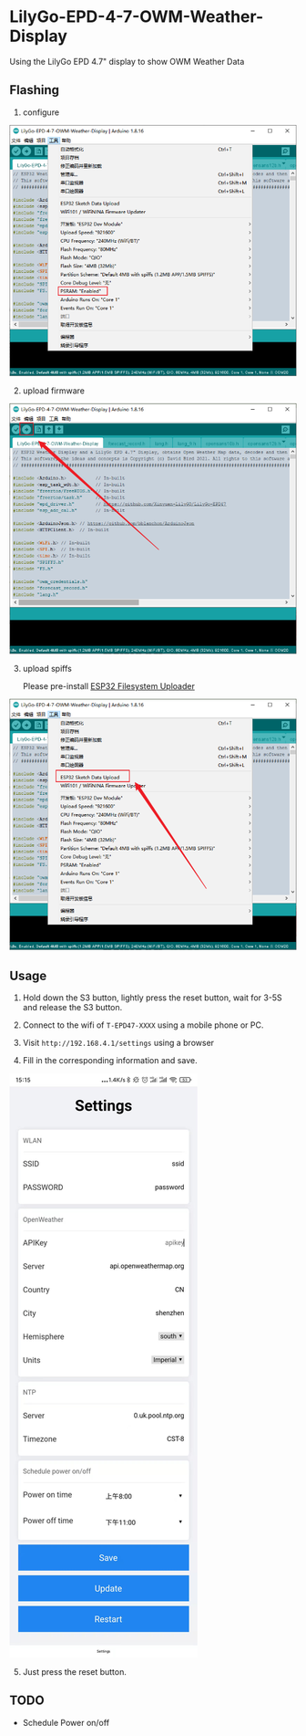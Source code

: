 # LilyGo-EPD-4-7-OWM-Weather-Display

Using the LilyGo EPD 4.7" display to show OWM Weather Data

## Flashing

1. configure

![Arduino config](./img/arduino_config.png "Arduino config")

2. upload firmware

![upload firmware](./img/upload_firmware.png "upload firmware")

3. upload spiffs

    Please pre-install [ESP32 Filesystem Uploader](https://randomnerdtutorials.com/install-esp32-filesystem-uploader-arduino-ide/)

![upload spiffs](./img/upload_spiffs.png "upload spiffs")

## Usage

1. Hold down the S3 button, lightly press the reset button, wait for 3-5S and release the S3 button.

2. Connect to the wifi of `T-EPD47-XXXX` using a mobile phone or PC.

3. Visit `http://192.168.4.1/settings` using a browser

4. Fill in the corresponding information and save.

![settings page](./img/settings_page.jpg "settings page")

5. Just press the reset button.

## TODO

* Schedule Power on/off

